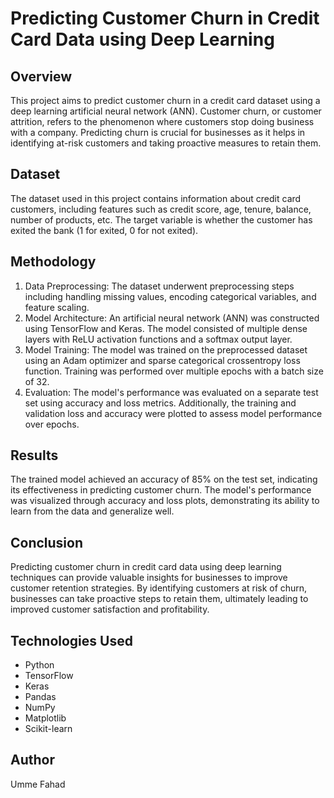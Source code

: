 # Predicting Customer Churn in Credit Card Data using Deep Learning

## Overview
This project aims to predict customer churn in a credit card dataset using a deep learning artificial neural network (ANN). Customer churn, or customer attrition, refers to the phenomenon where customers stop doing business with a company. Predicting churn is crucial for businesses as it helps in identifying at-risk customers and taking proactive measures to retain them.

## Dataset
The dataset used in this project contains information about credit card customers, including features such as credit score, age, tenure, balance, number of products, etc. The target variable is whether the customer has exited the bank (1 for exited, 0 for not exited).

## Methodology
1. Data Preprocessing: The dataset underwent preprocessing steps including handling missing values, encoding categorical variables, and feature scaling.
2. Model Architecture: An artificial neural network (ANN) was constructed using TensorFlow and Keras. The model consisted of multiple dense layers with ReLU activation functions and a softmax output layer.
3. Model Training: The model was trained on the preprocessed dataset using an Adam optimizer and sparse categorical crossentropy loss function. Training was performed over multiple epochs with a batch size of 32.
4. Evaluation: The model's performance was evaluated on a separate test set using accuracy and loss metrics. Additionally, the training and validation loss and accuracy were plotted to assess model performance over epochs.

## Results
The trained model achieved an accuracy of 85% on the test set, indicating its effectiveness in predicting customer churn. The model's performance was visualized through accuracy and loss plots, demonstrating its ability to learn from the data and generalize well.

## Conclusion
Predicting customer churn in credit card data using deep learning techniques can provide valuable insights for businesses to improve customer retention strategies. By identifying customers at risk of churn, businesses can take proactive steps to retain them, ultimately leading to improved customer satisfaction and profitability.

## Technologies Used
- Python
- TensorFlow
- Keras
- Pandas
- NumPy
- Matplotlib
- Scikit-learn

## Author
Umme Fahad
